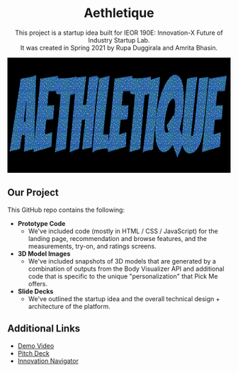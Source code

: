 <h1 align="center">Aethletique</h1>

<p align="center">
    This project is a startup idea built for IEOR 190E: Innovation-X Future of Industry Startup Lab. <br> It was created in Spring 2021 by Rupa Duggirala and Amrita Bhasin. </p>
    
<p align="center">
  <img src="assets/img/logo.png" width="800" height="260"/>
</p>

## Our Project
This GitHub repo contains the following: <br>
* **Prototype Code**
    * We've included code (mostly in HTML / CSS / JavaScript) for the landing page, recommendation and browse features, and the measurements, try-on, and ratings screens.
* **3D Model Images**
    * We've included snapshots of 3D models that are generated by a combination of outputs from the Body Visualizer API and additional code that is specific to the unique "personalization" that Pick Me offers.  
* **Slide Decks** 
    * We've outlined the startup idea and the overall technical design + architecture of the platform.

## Additional Links
* [Demo Video](https://drive.google.com/file/d/1Wx_BqMDL_Zc0_iHIj0bzIf_9pcdpvTA4/view?usp=sharing)
* [Pitch Deck](https://docs.google.com/presentation/d/177YHdImFo1590fdObTXjH8N6A9GtAhAYwRnmo0A6DkI/edit?usp=sharing)
* [Innovation Navigator](https://docs.google.com/presentation/d/1DC4jcleZCP3pATegBKgrPBBZJCYgXd40AZp3LRZUH9M/edit?usp=sharing)
